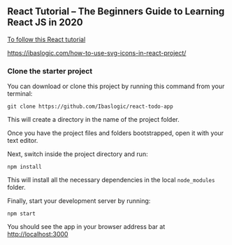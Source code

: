 ## React Tutorial – The Beginners Guide to Learning React JS in 2020

[To follow this React tutorial](https://ibaslogic.com/blog/react-tutorial-for-beginners/)

https://ibaslogic.com/how-to-use-svg-icons-in-react-project/

### Clone the starter project

You can download or clone this project by running this command from your terminal:

```
git clone https://github.com/Ibaslogic/react-todo-app
```

This will create a directory in the name of the project folder.

Once you have the project files and folders bootstrapped, open it with your text editor.

Next, switch inside the project directory and run:

```
npm install
```

This will install all the necessary dependencies in the local `node_modules` folder.

Finally, start your development server by running:

```
npm start
```

You should see the app in your browser address bar at [http://localhost:3000](http://localhost:3000)
